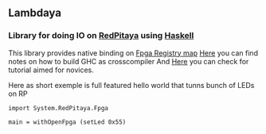 Lambdaya
--------

### Library for doing IO on [RedPitaya](http://redpitaya.com/) using [Haskell](https://www.haskell.org/)

This library provides native binding on [Fpga Registry map](https://github.com/RedPitaya/RedPitaya/blob/master/fpga/doc/RedPitaya_HDL_memory_map.odt?raw=true)
[Here](doc/build.mk) you can find notes on how to build GHC as crosscompiler
And [Here](doc/tutorial.mk) you can check for tutorial aimed for novices.


Here as short exemple is full featured hello world that tunns bunch of LEDs on RP

    import System.RedPitaya.Fpga

    main = withOpenFpga (setLed 0x55)
